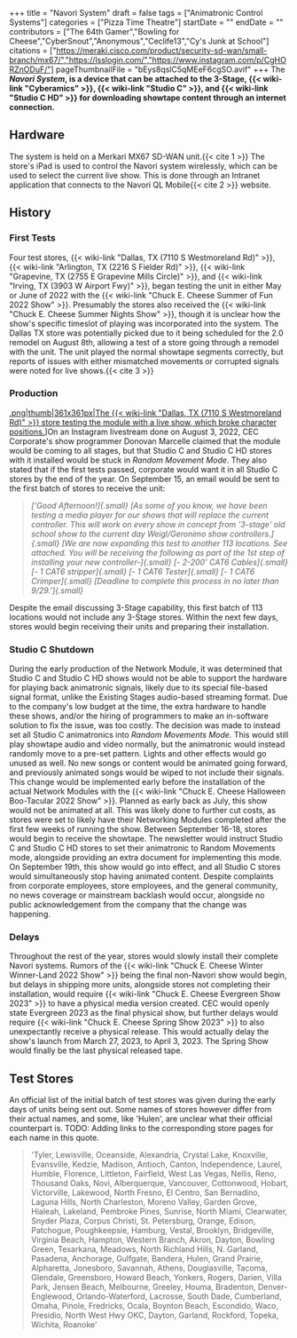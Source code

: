 +++
title = "Navori System"
draft = false
tags = ["Animatronic Control Systems"]
categories = ["Pizza Time Theatre"]
startDate = ""
endDate = ""
contributors = ["The 64th Gamer","Bowling for Cheese","CyberSnout","Anonymous","Ceclife13","Cy's Junk at School"]
citations = ["https://meraki.cisco.com/product/security-sd-wan/small-branch/mx67/","https://lsslogin.com/","https://www.instagram.com/p/CgHORZnODuF/"]
pageThumbnailFile = "bEys8qslC5qMEeF6cgSO.avif"
+++
The ***Navori System*, is a device that can be attached to the 3-Stage, {{< wiki-link "Cyberamics" >}}, {{< wiki-link "Studio C" >}}, and {{< wiki-link "Studio C HD" >}} for downloading showtape content through an internet connection.**

## Hardware

The system is held on a Merkari MX67 SD-WAN unit.{{< cite 1 >}} The store's iPad is used to control the Navori system wirelessly, which can be used to select the current live show. This is done through an Intranet application that connects to the Navori QL Mobile{{< cite 2 >}} website.

## History

### First Tests

Four test stores, {{< wiki-link "Dallas, TX (7110 S Westmoreland Rd)" >}}, {{< wiki-link "Arlington, TX (2216 S Fielder Rd)" >}}, {{< wiki-link "Grapevine, TX (2755 E Grapevine Mills Circle)" >}}, and {{< wiki-link "Irving, TX (3903 W Airport Fwy)" >}}, began testing the unit in either May or June of 2022 with the {{< wiki-link "Chuck E. Cheese Summer of Fun 2022 Show" >}}. Presumably the stores also received the {{< wiki-link "Chuck E. Cheese Summer Nights Show" >}}, though it is unclear how the show's specific timeslot of playing was incorporated into the system.
The Dallas TX store was potentially picked due to it being scheduled for the 2.0 remodel on August 8th, allowing a test of a store going through a remodel with the unit. The unit played the normal showtape segments correctly, but reports of issues with either mismatched movements or corrupted signals were noted for live shows.{{< cite 3 >}}

### Production

[.png|thumb|361x361px|The {{< wiki-link "Dallas, TX (7110 S Westmoreland Rd)" >}} store testing the module with a live show, which broke character positions.](%5BFile:Essnm)]On an Instagram livestream done on August 3, 2022, CEC Corporate's show programmer Donovan Marcelle claimed that the module would be coming to all stages, but that Studio C and Studio C HD stores with it installed would be stuck in *Random Movement Mode*. They also stated that if the first tests passed, corporate would want it in all Studio C stores by the end of the year.
On September 15, an email would be sent to the first batch of stores to receive the unit:

> *['Good Afternoon!]{.small}*
> *[As some of you know, we have been testing a media player for our shows that will replace the current controller. This will work on every show in concept from '3-stage' old school show to the current day Weigl/Geronimo show controllers.]{.small}*
> *[We are now expanding this test to another 113 locations. See attached. You will be receiving the following as part of the 1st step of installing your new controller-]{.small}*
> *[- 2-200' CAT6 Cables]{.small}*
> *[- 1 CAT6 stripper]{.small}*
> *[- 1 CAT6 Tester]{.small}*
> *[- 1 CAT6 Crimper]{.small}*
> *[Deadline to complete this process in no later than 9/29.']{.small}*

Despite the email discussing 3-Stage capability, this first batch of 113 locations would not include any 3-Stage stores. Within the next few days, stores would begin receiving their units and preparing their installation.

### Studio C Shutdown

During the early production of the Network Module, it was determined that Studio C and Studio C HD shows would not be able to support the hardware for playing back animatronic signals, likely due to its special file-based signal format, unlike the Existing Stages audio-based streaming format. Due to the company's low budget at the time, the extra hardware to handle these shows, and/or the hiring of programmers to make an in-software solution to fix the issue, was too costly.
The decision was made to instead set all Studio C animatronics into *Random Movements Mode.* This would still play showtape audio and video normally, but the animatronic would instead randomly move to a pre-set pattern. Lights and other effects would go unused as well. No new songs or content would be animated going forward, and previously animated songs would be wiped to not include their signals.
This change would be implemented early before the installation of the actual Network Modules with the {{< wiki-link "Chuck E. Cheese Halloween Boo-Tacular 2022 Show" >}}. Planned as early back as July, this show would not be animated at all. This was likely done to further cut costs, as stores were set to likely have their Networking Modules completed after the first few weeks of running the show.
Between September 16-18, stores would begin to receive the showtape. The newsletter would instruct Studio C and Studio C HD stores to set their animatronic to Random Movements mode, alongside providing an extra document for implementing this mode. On September 19th, this show would go into effect, and all Studio C stores would simultaneously stop having animated content.
Despite complaints from corporate employees, store employees, and the general community, no news coverage or mainstream backlash would occur, alongside no public acknowledgement from the company that the change was happening.

### Delays

Throughout the rest of the year, stores would slowly install their complete Navori systems. Rumors of the {{< wiki-link "Chuck E. Cheese Winter Winner-Land 2022 Show" >}} being the final non-Navori show would begin, but delays in shipping more units, alongside stores not completing their installation, would require {{< wiki-link "Chuck E. Cheese Evergreen Show 2023" >}} to have a physical media version created.
CEC would openly state Evergreen 2023 as the final physical show, but further delays would require {{< wiki-link "Chuck E. Cheese Spring Show 2023" >}} to also unexpectantly receive a physical release. This would actually delay the show's launch from March 27, 2023, to April 3, 2023. The Spring Show would finally be the last physical released tape.

## Test Stores

An official list of the initial batch of test stores was given during the early days of units being sent out. Some names of stores however differ from their actual names, and some, like 'Hulen', are unclear what their official counterpart is.
TODO: Adding links to the corresponding store pages for each name in this quote.

> 'Tyler, Lewisville, Oceanside, Alexandria, Crystal Lake, Knoxville, Evansville, Kedzie, Madison, Antioch, Canton, Independence, Laurel, Humble, Florence, Littleton, Fairfield, West Las Vegas, Nellis, Reno, Thousand Oaks, Novi, Alberquerque, Vancouver, Cottonwood, Hobart, Victorville, Lakewood, North Fresno, El Centro, San Bernadino, Laguna Hills, North Charleston, Moreno Valley, Garden Grove, Hialeah, Lakeland, Pembroke Pines, Sunrise, North Miami, Clearwater, Snyder Plaza, Corpus Christi, St. Petersburg, Orange, Edison, Patchogue, Poughkeepsie, Hamburg, Vestal, Brooklyn, Bridgeville, Virginia Beach, Hampton, Western Branch, Akron, Dayton, Bowling Green, Texarkana, Meadows, North Richland Hills, N. Garland, Pasadena, Anchorage, Gulfgate, Bandera, Hulen, Grand Prairie, Alpharetta, Jonesboro, Savannah, Athens, Douglasville, Tacoma, Glendale, Greensboro, Howard Beach, Yonkers, Rogers, Darien, Villa Park, Jensen Beach, Melbourne, Greeley, Houma, Bradenton, Denver-Englewood, Orlando-Waterford, Lacrosse, South Dade, Cumberland, Omaha, Pinole, Fredricks, Ocala, Boynton Beach, Escondido, Waco, Presidio, North West Hwy OKC, Dayton, Garland, Rockford, Topeka, Wichita, Roanoke'
